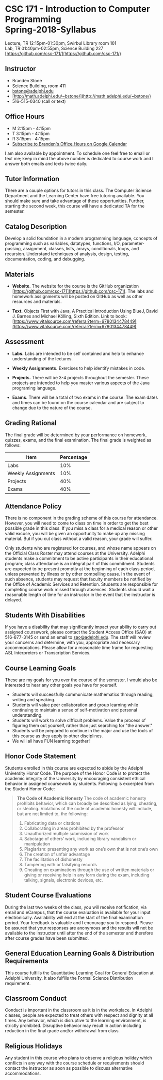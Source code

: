 # CSC 171 - Introduction to Computer Programming <br> Spring-2018-Syllabus

Lecture, TR 12:15pm-01:30pm, Swirbul Library room 101<br>
Lab, TR 01:40pm-02:55pm, Science Building 227<br>
[https://github.com/csc-171/](https://github.com/csc-171/)

## Instructor

* Branden Stone 
* Science Building, room 411 
* [bstone@adelphi.edu](mailto:bstone@adelphi.edu)
* [http://math.adelphi.edu/~bstone/](http://math.adelphi.edu/~bstone/)
* 516-515-0340 (call or text)

## Office Hours

* M 2:15pm - 4:15pm
* T 3:15pm - 4:15pm
* R 3:15pm - 4:15pm
* [Subscribe to Branden's Office Hours on Google Calendar](https://www.google.com/calendar/render?cid=adelphi.edu_js6gaidjgh5jstl23kf7uqvepc@group.calendar.google.com#g)

I am also available by appointment. To schedule one feel free to email or text me; keep in mind the above number is dedicated to course work and I answer both emails and texts twice daily. 

## Tutor Information

There are a couple options for tutors in this class. The Computer Science Department and the Learning Center have free tutoring available. You should make sure and take advantage of these opportunities. Further, starting the second week, this course will have a dedicated TA for the semester.


## Catalog Description

Develop a solid foundation in a modern programming language, concepts of programming such as variables, datatypes, functions, I/O, parameter-passing, assignment, classes, lists, arrays, conditionals, loops, and recursion. Understand techniques of analysis, design, testing, documentation, coding, and debugging. 



## Materials

* __Website.__ 
The website for the course is the GitHub organization [https://github.com/csc-171](https://github.com/csc-171).  The labs and homework assignments will be posted on GitHub as well as other resources and materials. 


* __Text.__ Objects First with Java, A Practical Introduction Using BlueJ, David J. Barnes and Michael Kölling, Sixth Edition. Link to book: [https://www.vitalsource.com/referral?term=9780134478449](https://www.vitalsource.com/referral?term=9780134478449)


## Assessment 


* __Labs.__ Labs are intended to be self contained and help to enhance understanding of the lectures. 

* __Weekly Assignments.__ Exercises to help identify mistakes in code. 

* __Projects.__ There will be 3-4 projects throughout the semester. These projects are intended to help you master various aspects of the Java programing language. 

* __Exams.__ There will be a total of two exams in the course. The exam dates and times can be found on the course calendar and are subject to change due to the nature of the course.



## Grading Rational

The final grade will be determined by your performance on homework, quizzes, exams, and the final examination. The final grade is weighted as follows:

|Item | Percentage |
|---|---|
| Labs | 10% |
| Weekly Assignments | 10% |
| Projects | 40% |
| Exams | 40% |


## Attendance Policy

There is no component in the grading scheme of this course for attendance. However, you will need to come to class on time in order to get the best possible grade in this class. If you miss a class for a medical reason or other valid excuse, you will be given an opportunity to make up any missing material. But if you cut class without a valid reason, your grade will suffer.

Only students who are registered for courses, and whose name appears on the Official Class Roster may attend courses at the University. Adelphi students make a commitment to be active participants in their educational program; class attendance is an integral part of this commitment. Students are expected to be present promptly at the beginning of each class period, unless prevented by illness or by other compelling cause. In the event of such absence, students may request that faculty members be notified by the Office of Academic Services and Retention. Students are responsible for completing course work missed through absences. Students should wait a reasonable length of time for an instructor in the event that the instructor is delayed.

## Students With Disabilities

If you have a disability that may significantly impact your ability to carry out assigned coursework, please contact the Student Access Office (SAO) at 516-877-3145 or send an email to [sao@adelphi.edu](mailto:sao@adelphi.edu).  The staff will review your concerns and determine, with you, appropriate and necessary accommodations.  Please allow for a reasonable time frame for requesting ASL Interpreters or Transcription Services.


## Course Learning Goals 

These are my goals for you over the course of the semester. I would also be interested to hear any other goals you have for yourself.
* Students will successfully communicate mathematics through reading, writing and speaking.
* Students will value peer collaboration and group learning while continuing to maintain a sense of self-motivation and personal understanding.
* Students will work to solve difficult problems. Value the process of figuring them out yourself, rather
than just searching for "the answer."
* Students will be prepared to continue in the major and use the tools of this course as they apply
to other disciplines.
* We will all have FUN learning together!



## Honor Code Statement

Students enrolled in this course are expected to abide by the Adelphi University Honor Code. The purpose of the Honor Code is to protect the academic integrity of the University by encouraging consistent ethical behavior in assigned coursework by students. Following is excerpted from the Student Honor Code:

> __The Code of Academic Honesty__
> The code of academic honesty prohibits behavior, which can broadly be described as lying, cheating, or stealing. Violations of the code of academic honesty will include, but are not limited to, the following:
> 1. Fabricating data or citations
> 2. Collaborating in areas prohibited by the professor
> 3. Unauthorized multiple submission of work
> 4. Sabotage of others’ work, including library vandalism or manipulation
> 5. Plagiarism: presenting any work as one’s own that is not one’s own
> 6. The creation of unfair advantage
> 7. The facilitation of dishonesty
> 8. Tampering with or falsifying records
> 9. Cheating on examinations through the use of written materials or giving or receiving help in any form during the exam, including talking, signals, electronic devices, etc.


## Student Course Evaluations

During the last two weeks of the class, you will receive notification, via email and
eCampus, that the course evaluation is available for your input electronically.
Availability will end at the start of the final examination period. Your feedback is valuable and I encourage you to respond. Please be assured that your responses are anonymous and the results will not be available to the instructor until after the end of the semester and therefore after course grades have been submitted.



## General Education Learning Goals & Distribution Requirements

This course fulfills the Quantitative Learning Goal for General Education at Adelphi University. It also fulfills the Formal Science Distribution requirement.



## Classroom Conduct

Conduct is important in the classroom as it is in the workplace.  In Adelphi classes, people are expected to treat others with respect and dignity at all times.  Any behavior, which is disruptive to the learning environment, is strictly prohibited.  Disruptive behavior may result in action including reduction in the final grade and/or withdrawal from class.



## Religious Holidays

Any student in this course who plans to observe a religious holiday which conflicts in any way with the course schedule or requirements should contact the instructor as soon as possible to discuss alternative accommodations.


